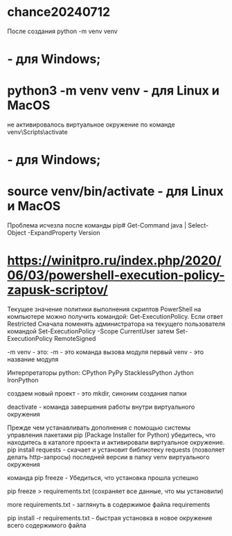 # chance20240712
После создания python -m venv venv
# - для Windows;
# python3 -m venv venv - для Linux и MacOS
не активировалось виртуальное окружение по команде venv\Scripts\activate
# - для Windows;
# source venv/bin/activate - для Linux и MacOS
Проблема исчезла после команды pip# Get-Command java | Select-Object -ExpandProperty Version

# https://winitpro.ru/index.php/2020/06/03/powershell-execution-policy-zapusk-scriptov/
Текущее значение политики выполнения скриптов PowerShell на компьютере можно получить командой: Get-ExecutionPolicy. Если ответ Restricted
Сначала поменять администратора на текущего пользователя командой Set-ExecutionPolicy -Scope CurrentUser
затем Set-ExecutionPolicy RemoteSigned

-m venv - это:
-m - это команда вызова модуля
первый venv - это название модуля

Интерпретаторы python:
CPython
PyPy
StacklessPython
Jython
IronPython

создаем новый проект - это mkdir, синоним создания папки

deactivate - команда завершения работы внутри виртуального окружения

Прежде чем устанавливать дополнения с помощью системы управления пакетами pip (Package Installer for Python) убедитесь, что
находитесь в каталоге проекта и активировали виртуальное окружение.
pip install requests - скачает и установит библиотеку requests (позволяет делать http-запросы) последней версии в папку venv виртуального окружения

команда pip freeze - Убедиться, что установка прошла успешно

pip freeze > requirements.txt (сохраняет все данные, что мы установили)

more requirements.txt - заглянуть в содержимое файла requirements

pip install -r requirements.txt - быстрая установка в новое окружение всего содержимого файла

